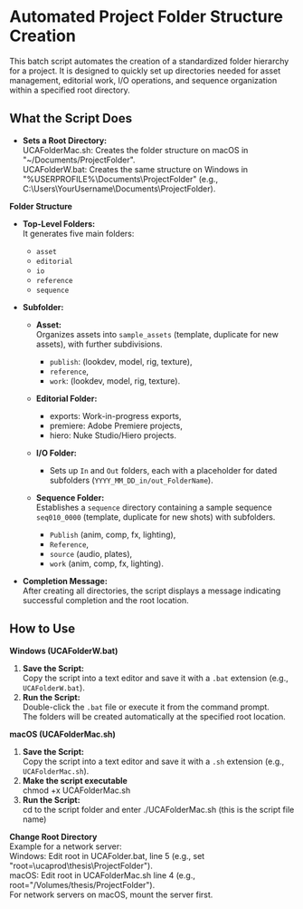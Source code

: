 # Automated Project Folder Structure Creation

This batch script automates the creation of a standardized folder hierarchy for a project. It is designed to quickly set up directories needed for asset management, editorial work, I/O operations, and sequence organization within a specified root directory.

## What the Script Does

- **Sets a Root Directory:**  
UCAFolderMac.sh: Creates the folder structure on macOS in "~/Documents/ProjectFolder". <br />
UCAFolderW.bat: Creates the same structure on Windows in "%USERPROFILE%\Documents\ProjectFolder" (e.g., C:\Users\YourUsername\Documents\ProjectFolder).

 **Folder Structure**  
- **Top-Level Folders:**  
  It generates five main folders:  
  - `asset`
  - `editorial`
  - `io`
  - `reference`
  - `sequence`

- **Subfolder:**  
  - **Asset:**  
      Organizes assets into `sample_assets` (template, duplicate for new assets), with further subdivisions.
    -  `publish`: (lookdev, model, rig, texture),
    -  `reference`,
    -  `work`: (lookdev, model, rig, texture).

  - **Editorial Folder:**
    - exports: Work-in-progress exports,
    - premiere: Adobe Premiere projects,
    - hiero: Nuke Studio/Hiero projects.
      
  - **I/O Folder:**  
    - Sets up `In` and `Out` folders, each with a placeholder for dated subfolders (`YYYY_MM_DD_in/out_FolderName`).
      
  - **Sequence Folder:**  
    Establishes a `sequence` directory containing a sample sequence `seq010_0000` (template, duplicate for new shots) with subfolders.
    - `Publish` (anim, comp, fx, lighting),
    - `Reference`,
    - `source` (audio, plates),
    - `work` (anim, comp, fx, lighting).

- **Completion Message:**  
  After creating all directories, the script displays a message indicating successful completion and the root location.

## How to Use
**Windows (UCAFolderW.bat)**
1. **Save the Script:**  
   Copy the script into a text editor and save it with a `.bat` extension (e.g., `UCAFolderW.bat`).
2. **Run the Script:**  
   Double-click the `.bat` file or execute it from the command prompt.  
   The folders will be created automatically at the specified root location.
   
**macOS (UCAFolderMac.sh)**

1. **Save the Script:**  
   Copy the script into a text editor and save it with a `.sh` extension (e.g., `UCAFolderMac.sh`).
2. **Make the script executable** <br />
   chmod +x UCAFolderMac.sh
3. **Run the Script:** <br />
   cd to the script folder and enter ./UCAFolderMac.sh (this is the script file name)

**Change Root Directory**  <br />
Example for a network server:<br />
Windows: Edit root in UCAFolder.bat, line 5 (e.g., set "root=\\ucaprod\thesis\ProjectFolder"). <br />
macOS: Edit root in UCAFolderMac.sh line 4 (e.g., root="/Volumes/thesis/ProjectFolder").<br />
For network servers on macOS, mount the server first.<br />



